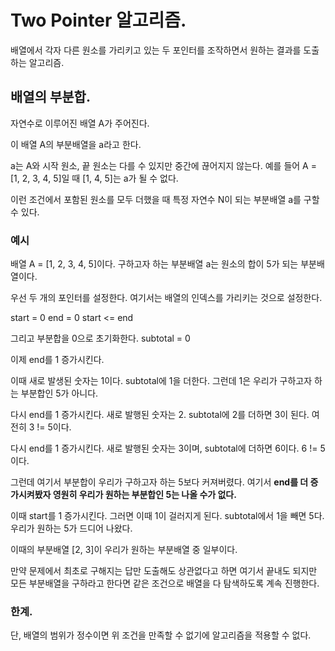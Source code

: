 # Two Pointer 알고리즘.

배열에서 각자 다른 원소를 가리키고 있는 두 포인터를 조작하면서 원하는 결과를 도출하는 알고리즘.

## 배열의 부분합.

자연수로 이루어진 배열 A가 주어진다.

이 배열 A의 부분배열을 a라고 한다.

a는 A와 시작 원소, 끝 원소는 다를 수 있지만 중간에 끊어지지 않는다.
예를 들어 A = [1, 2, 3, 4, 5]일 때 [1, 4, 5]는 a가 될 수 없다.

이런 조건에서 포함된 원소를 모두 더했을 때 특정 자연수 N이 되는 부분배열 a를 구할 수 있다.


### 예시

배열 A = [1, 2, 3, 4, 5]이다.
구하고자 하는 부분배열 a는 원소의 합이 5가 되는 부분배열이다.

우선 두 개의 포인터를 설정한다. 여기서는 배열의 인덱스를 가리키는 것으로 설정한다.

start = 0
end = 0
start <= end

그리고 부분합을 0으로 초기화한다.
subtotal = 0

이제 end를 1 증가시킨다.

이때 새로 발생된 숫자는 1이다. subtotal에 1을 더한다.
그런데 1은 우리가 구하고자 하는 부분합인 5가 아니다.

다시 end를 1 증가시킨다. 새로 발행된 숫자는 2. subtotal에 2를 더하면 3이 된다.
여전히 3 != 5이다.

다시 end를 1 증가시킨다. 새로 발행된 숫자는 3이며, subtotal에 더하면 6이다.
6 != 5이다.

그런데 여기서 부분합이 우리가 구하고자 하는 5보다 커져버렸다.
여기서 **end를 더 증가시켜봤자 영원히 우리가 원하는 부분합인 5는 나올 수가 없다.**

이때 start를 1 증가시킨다.
그러면 이때 1이 걸러지게 된다. subtotal에서 1을 빼면 5다.
우리가 원하는 5가 드디어 나왔다.

이때의 부분배열 [2, 3]이 우리가 원하는 부분배열 중 일부이다.

만약 문제에서 최초로 구해지는 답만 도출해도 상관없다고 하면 여기서 끝내도 되지만 모든 부분배열을 구하라고 한다면 같은 조건으로 배열을 다 탐색하도록 계속 진행한다.

### 한계.

단, 배열의 범위가 정수이면 위 조건을 만족할 수 없기에 알고리즘을 적용할 수 없다.